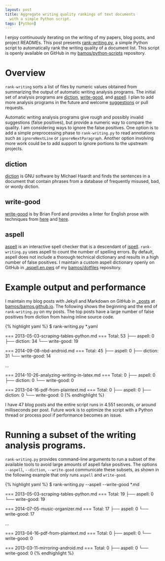 ```yaml
---
layout: post
title: Aggregate writing quality rankings of text documents
  with a simple Python script.
tags: [Python]
---
```


I enjoy continuously iterating on the writing of
my papers, blog posts, and project READMEs.
This post presents
[rank-writing.py](https://github.com/bamos/python-scripts/blob/master/python3/rank-writing.py),
a simple Python script to automatically rank the writing quality of
a document list.
This script is openly available on GitHub in my
[bamos/python-scripts](https://github.com/bamos/python-scripts) repository.

# Overview
`rank-writing` sorts a list of files by numeric values
obtained from summarizing the output of
automatic writing analysis programs.
The initial set of analysis programs are
[diction][diction], [write-good][write-good],
and [aspell][aspell].
I plan to add more analysis programs in the future
and welcome [suggestions](https://github.com/bamos/python-scripts/issues) or pull requests.

Automatic writing analysis programs give rough and
possibly invalid suggestions (false positives),
but provide a numeric way to compare the quality.
I am considering ways to ignore the false positives.
One option is to add a simple preprocessing phase to
`rank-writing.py` to read annotations such as
`ignoreNextLine` or `ignoreNextParagraph`.
Another option involving more work could be to add support
to ignore portions to the upstream projects.

## diction
[diction][diction] is GNU software by Michael Haardt
and finds the sentences in a document that contain
phrases from a database of frequently misused, bad, or
wordy diction.

## write-good
[write-good][write-good] is by Brian Ford and provides a linter
for English prose with techniques from
[here](http://matt.might.net/articles/shell-scripts-for-passive-voice-weasel-words-duplicates/) and
[here](https://github.com/devd/Academic-Writing-Check).

## aspell
[aspell][aspell] is an interactive spell checker that is
a descendant of [ispell][ispell].
`rank-writing.py` uses aspell to count the number of
spelling errors.
By default, aspell does not include a thorough
technical dictionary and results in a high number of false positives.
I maintain a custom aspell dictionary openly on GitHub in
[.aspell.en.pws][aspell-custom] of my [bamos/dotfiles][dotfiles] repository.

[diction]: https://www.gnu.org/software/diction/
[write-good]: https://github.com/btford/write-good
[aspell]: http://aspell.net/
[ispell]: https://www.gnu.org/software/ispell/
[aspell-custom]: https://github.com/bamos/dotfiles/blob/master/.aspell.en.pws
[dotfiles]: https://github.com/bamos/dotfiles

# Example output and performance
I maintain my blog posts with Jekyll and Markdown on GitHub
in [_posts][_posts] at [bamos/bamos.github.io][blog].
The following shows the beginning and the end of
`rank-writing.py` on my posts.
The top posts have a large number of false positives from
diction from having inline source code.

{% highlight yaml %}
$ rank-writing.py *.yaml

=== 2013-05-03-scraping-tables-python.md ===
  Total: 53
  ├── aspell: 0
  ├── diction: 34
  └── write-good: 19

=== 2014-09-08-nbd-android.md ===
  Total: 45
  ├── aspell: 0
  ├── diction: 31
  └── write-good: 14

...

=== 2014-10-26-analyzing-writing-in-latex.md ===
  Total: 0
  ├── aspell: 0
  ├── diction: 0
  └── write-good: 0

=== 2013-04-16-pdf-from-plaintext.md ===
  Total: 0
  ├── aspell: 0
  ├── diction: 0
  └── write-good: 0
{% endhighlight %}

I have 47 blog posts and the entire script runs in 4.551 seconds,
or around milliseconds per post.
Future work is to optimize the script
with a Python thread or process pool if performance becomes an issue.

# Running a subset of the writing analysis programs.
`rank-writing.py` provides command-line arguments to run a subset of
the available tools to avoid large amounts of aspell false positives.
The options `--aspell`, `--diction`, `--write-good` communicate
these subsets,
as shown in the following example that only runs `aspell` and `write-good`.

{% highlight yaml %}
$ rank-writing.py --aspell --write-good *.md

=== 2013-05-03-scraping-tables-python.md ===
  Total: 19
  ├── aspell: 0
  └── write-good: 19

=== 2014-07-05-music-organizer.md ===
  Total: 17
  ├── aspell: 0
  └── write-good: 17

...

=== 2013-04-16-pdf-from-plaintext.md ===
  Total: 0
  ├── aspell: 0
  └── write-good: 0

=== 2013-03-11-mirroring-android.md ===
  Total: 0
  ├── aspell: 0
  └── write-good: 0
{% endhighlight %}

[blog]: https://github.com/bamos/bamos.github.io
[_posts]: https://github.com/bamos/bamos.github.io/tree/master/_posts
